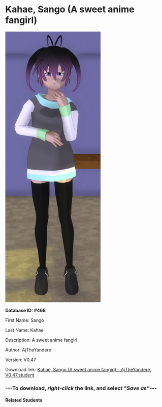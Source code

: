# Kahae, Sango (A sweet anime fangirl)

<img src="Files/Kahae, Sango (A sweet anime fangirl).png" title="Kahae, Sango (A sweet anime fangirl) - AjTheYandere, V0.47">

**Database ID: #468**

First Name: Sango

Last Name: Kahae

Description: A sweet anime fangirl

Author: AjTheYandere

Version: V0.47

Download link: <a href="https://raw.githubusercontent.com/Arbiter1223/Daigaku-Gurashi-Custom-Students/master/Students/Files/Kahae%2C%20Sango%20(A%20sweet%20anime%20fangirl)%20-%20AjTheYandere%2C%20V0.47.student">Kahae, Sango (A sweet anime fangirl) - AjTheYandere, V0.47.student</a>

### ---**To download, _right-click_ the link, and select _"Save as"_**---

#### Related Students

